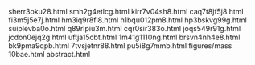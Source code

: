 sherr3oku28.html
smh2g4etlcg.html
kirr7v04sh8.html
caq7t8jf5j8.html
fi3m5j5e7j.html
hm3iq9r8fi8.html
h1bqu012pm8.html
hp3bskvg99g.html
suiplevba0o.html
q89rlpiu3m.html
cqr0sir383o.html
joqs549r91g.html
jcdon0ejq2g.html
uftja15cbt.html
1m41g1110ng.html
brsvn4nh4e8.html
bk9pma9qpb.html
7tvsjetnr88.html
pu5i8g7mmb.html
figures/mass
10bae.html
abstract.html